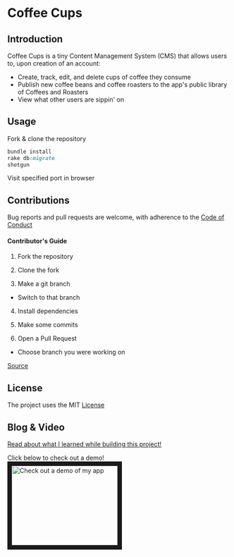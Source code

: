 Coffee Cups
===========


Introduction
------------
Coffee Cups is a tiny Content Management System (CMS) that allows users to, upon creation of an account:
* Create, track, edit, and delete cups of coffee they consume
* Publish new coffee beans and coffee roasters to the app's public library of Coffees and Roasters
* View what other users are sippin' on


Usage
------------
Fork & clone the repository
```ruby
bundle install
rake db:migrate
shotgun
```

Visit specified port in browser


Contributions
-------------
Bug reports and pull requests are welcome, with adherence to the [Code of Conduct](./CODE_OF_CONDUCT.md)
#### Contributor's Guide
1. Fork the repository

2. Clone the fork

3. Make a git branch
  * Switch to that branch
4. Install dependencies

5. Make some commits

6. Open a Pull Request
  * Choose branch you were working on

[Source](https://medium.com/@jenweber/your-first-open-source-contribution-a-step-by-step-technical-guide-d3aca55cc5a6)


License
-------
The project uses the MIT [License](./LICENSE)

Blog & Video
---------

[Read about what I learned while building this project!](https://iamtash.github.io/coffee_lovers_only_sip_with_caution)

Click below to check out a demo!<br>
<a href="http://www.youtube.com/watch?feature=player_embedded&v=i1hKCKm6yN0
" target="_blank"><img src="http://img.youtube.com/vi/i1hKCKm6yN0/0.jpg" 
alt="Check out a demo of my app" width="240" height="180" border="10" /></a>

